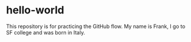 # hello-world
This repository is for practicing the GitHub flow.
My name is Frank, I go to SF college and was born in Italy.
